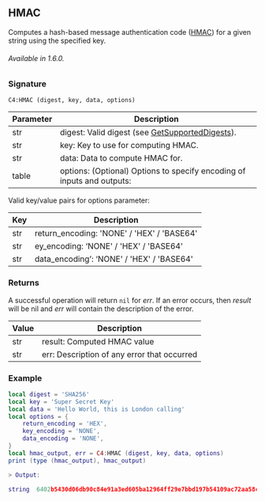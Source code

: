 ## HMAC


Computes a hash-based message authentication code ([HMAC][1]) for a given string using the specified key.

###### Available in 1.6.0.


### Signature

`C4:HMAC (digest, key, data, options)`


|Parameter | Description|
| --- | --- |
| str | digest: Valid digest (see [GetSupportedDigests][2]). |
| str | key: Key to use for computing HMAC. |
| str | data:	 Data to compute HMAC for. |
| table | options: (Optional) Options to specify encoding of inputs and outputs: |

Valid key/value pairs for options parameter:

| Key | Description |
| --- | --- |
| str | return\_encoding: 'NONE' / 'HEX' / 'BASE64' |
| str |  ey\_encoding: ‘NONE' / 'HEX' / 'BASE64' |
| str | data\_encoding’: ‘NONE' / 'HEX' / 'BASE64' |


### Returns

A successful operation will return `nil` for *err*.  If an error occurs, then *result* will be nil and *err* will contain the description of the error.

| Value | Description |
| --- | --- |
| str | result: Computed HMAC value |
| str |err: Description of any error that occurred |


### Example

```lua
local digest = 'SHA256'
local key = 'Super Secret Key'
local data = 'Hello World, this is London calling'
local options = {
	return_encoding = 'HEX',
	key_encoding = 'NONE',
	data_encoding = 'NONE',
}
local hmac_output, err = C4:HMAC (digest, key, data, options)
print (type (hmac_output), hmac_output)

> Output:

string	6402b5430d06db90c84e91a3ed605ba12964ff29e7bbd197b54109ac72aa58ce
```

[1]:	https://snap-one.github.io/docs-driverworks-api/#encryption-interface-hmac
[2]:	https://snap-one.github.io/docs-driverworks-api/#encryption-interface-getsupporteddigests